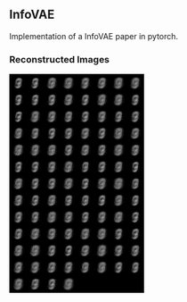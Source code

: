 ## InfoVAE 

Implementation of a InfoVAE paper in pytorch. 




### Reconstructed Images 

![out](https://github.com/asdas1505/VAE-Pytorch/blob/master/InfoVAE/Results/reconstructed_images.gif)
